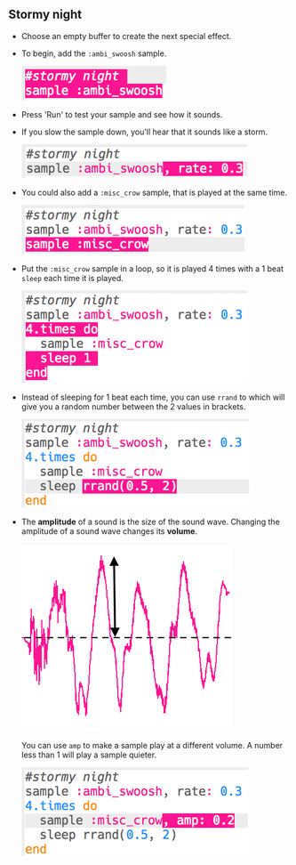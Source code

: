 ## Stormy night

+ Choose an empty buffer to create the next special effect.

+ To begin, add the `:ambi_swoosh` sample.
    
    ![skærmbillede](images/effects-storm-sample.png)

+ Press 'Run' to test your sample and see how it sounds.

+ If you slow the sample down, you'll hear that it sounds like a storm.
    
    ![skærmbillede](images/effects-storm-rate.png)

+ You could also add a `:misc_crow` sample, that is played at the same time.
    
    ![skærmbillede](images/effects-storm-crow.png)

+ Put the `:misc_crow` sample in a loop, so it is played 4 times with a 1 beat `sleep` each time it is played.
    
    ![skærmbillede](images/effects-storm-crow-repeat.png)

+ Instead of sleeping for 1 beat each time, you can use `rrand` to which will give you a random number between the 2 values in brackets.
    
    ![skærmbillede](images/effects-storm-crow-rand.png)

+ The **amplitude** of a sound is the size of the sound wave. Changing the amplitude of a sound wave changes its **volume**.
    
    ![amplitude](images/effects-amplitude.png)
    
    You can use `amp` to make a sample play at a different volume. A number less than 1 will play a sample quieter.
    
    ![skærmbillede](images/effects-storm-crow-amp.png)